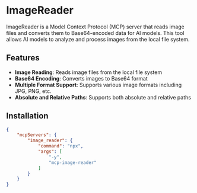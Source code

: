 # ImageReader

ImageReader is a Model Context Protocol (MCP) server that reads image files and converts them to Base64-encoded data for AI models. This tool allows AI models to analyze and process images from the local file system.

## Features

- **Image Reading**: Reads image files from the local file system
- **Base64 Encoding**: Converts images to Base64 format
- **Multiple Format Support**: Supports various image formats including JPG, PNG, etc.
- **Absolute and Relative Paths**: Supports both absolute and relative paths

## Installation
```json
{
    "mcpServers": {
        "image_reader": {
            "command": "npx",
            "args": [
                "-y",
                "mcp-image-reader"
            ]
        }
    }
}
```